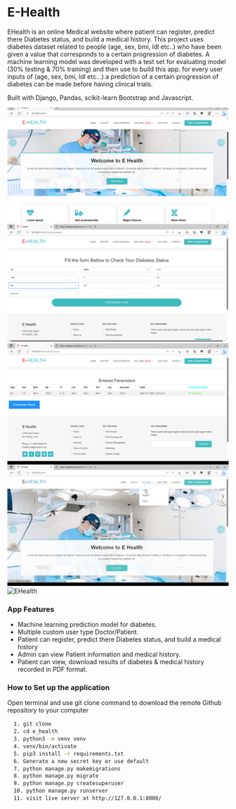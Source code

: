 # E-Health

EHealth is an online Medical website where patient can register, predict there Diabetes status, and build a medical history. This project uses diabetes dataset related to people (age, sex, bmi, ldl etc..) who have been given a value that corresponds to a certain progression of diabetes. A machine learning model was developed with a test set for evaluating model (30% testing & 70% training) and then use to build this app. for every user inputs of (age, sex, bmi, ldl etc…) a prediction of a certain progression of diabetes can be made before having clinical trials.

  Built with Django, Pandas, scikit-learn Bootstrap and Javascript.

![EHealth](sample/sample1.png)
![EHealth](sample/sample2.png)
![EHealth](sample/sample3.png)
![EHealth](sample/sample1.gif)
![EHealth](sample/sample.gif)

### App Features

-   Machine learning prediction model for diabetes.
-   Multiple custom user type Doctor/Patient.
-   Patient can register, predict there Diabetes status, and build a medical history
-   Admin can view Patient information and medical history.
-   Patient can view, download results of diabetes & medical history recorded in PDF format.


### How to Set up the application
Open terminal and use git clone command to download the remote Github repository to your computer
```bash
  1. git clone 
  2. cd e_health
  3. python3 -m venv venv
  4. venv/bin/activate
  5. pip3 install -r requirements.txt
  6. Generate a new secret key or use default
  7. python manage.py makemigrations
  8. python manage.py migrate
  9. python manage.py createsuperuser
  10. python manage.py runserver
  11. visit live server at http://127.0.0.1:8000/